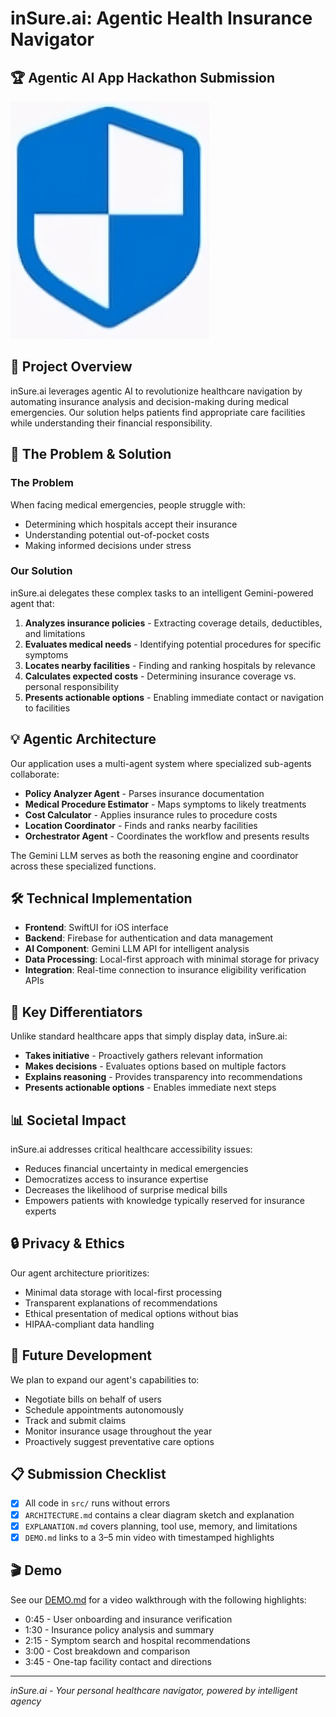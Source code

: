 # inSure.ai: Agentic Health Insurance Navigator

## 🏆 Agentic AI App Hackathon Submission

![inSure.ai Logo](images/shield_logo.jpeg)

## 📌 Project Overview

inSure.ai leverages agentic AI to revolutionize healthcare navigation by automating insurance analysis and decision-making during medical emergencies. Our solution helps patients find appropriate care facilities while understanding their financial responsibility.

## 🚀 The Problem & Solution

### The Problem
When facing medical emergencies, people struggle with:
- Determining which hospitals accept their insurance
- Understanding potential out-of-pocket costs
- Making informed decisions under stress

### Our Solution
inSure.ai delegates these complex tasks to an intelligent Gemini-powered agent that:
1. **Analyzes insurance policies** - Extracting coverage details, deductibles, and limitations
2. **Evaluates medical needs** - Identifying potential procedures for specific symptoms
3. **Locates nearby facilities** - Finding and ranking hospitals by relevance
4. **Calculates expected costs** - Determining insurance coverage vs. personal responsibility
5. **Presents actionable options** - Enabling immediate contact or navigation to facilities

## 💡 Agentic Architecture

Our application uses a multi-agent system where specialized sub-agents collaborate:

- **Policy Analyzer Agent** - Parses insurance documentation
- **Medical Procedure Estimator** - Maps symptoms to likely treatments
- **Cost Calculator** - Applies insurance rules to procedure costs
- **Location Coordinator** - Finds and ranks nearby facilities
- **Orchestrator Agent** - Coordinates the workflow and presents results

The Gemini LLM serves as both the reasoning engine and coordinator across these specialized functions.

## 🛠️ Technical Implementation

- **Frontend**: SwiftUI for iOS interface
- **Backend**: Firebase for authentication and data management
- **AI Component**: Gemini LLM API for intelligent analysis
- **Data Processing**: Local-first approach with minimal storage for privacy
- **Integration**: Real-time connection to insurance eligibility verification APIs

## 🌟 Key Differentiators

Unlike standard healthcare apps that simply display data, inSure.ai:

- **Takes initiative** - Proactively gathers relevant information
- **Makes decisions** - Evaluates options based on multiple factors
- **Explains reasoning** - Provides transparency into recommendations
- **Presents actionable options** - Enables immediate next steps

## 📊 Societal Impact

inSure.ai addresses critical healthcare accessibility issues:
- Reduces financial uncertainty in medical emergencies
- Democratizes access to insurance expertise
- Decreases the likelihood of surprise medical bills
- Empowers patients with knowledge typically reserved for insurance experts

## 🔒 Privacy & Ethics

Our agent architecture prioritizes:
- Minimal data storage with local-first processing
- Transparent explanations of recommendations
- Ethical presentation of medical options without bias
- HIPAA-compliant data handling

## 🔮 Future Development

We plan to expand our agent's capabilities to:
- Negotiate bills on behalf of users
- Schedule appointments autonomously
- Track and submit claims
- Monitor insurance usage throughout the year
- Proactively suggest preventative care options

## 📋 Submission Checklist

- [x] All code in `src/` runs without errors
- [x] `ARCHITECTURE.md` contains a clear diagram sketch and explanation
- [x] `EXPLANATION.md` covers planning, tool use, memory, and limitations
- [x] `DEMO.md` links to a 3–5 min video with timestamped highlights

## 🎬 Demo

See our [DEMO.md](DEMO.md) for a video walkthrough with the following highlights:
- 0:45 - User onboarding and insurance verification
- 1:30 - Insurance policy analysis and summary
- 2:15 - Symptom search and hospital recommendations
- 3:00 - Cost breakdown and comparison
- 3:45 - One-tap facility contact and directions

---

*inSure.ai - Your personal healthcare navigator, powered by intelligent agency*

